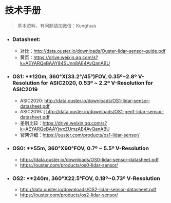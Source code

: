 # 技术手册

> 基本资料，有问题请加微信：Kungfuas

- ### Datasheet:

  - 对比：http://data.ouster.io/downloads/Ouster-lidar-sensor-guide.pdf
  - 黄页：https://drive.weixin.qq.com/s?k=AEYARQeBAAY84SUnn8AE4AvQanABU

- ### OS1: **120m, 360°X(33.2°/45°)FOV, 0.35º~2.8º V-Resolution for ASIC2020, 0.53º ~ 2.2º V-Resolution for ASIC2019

  - ASIC2020: http://data.ouster.io/downloads/OS1-lidar-sensor-datasheet.pdf
  - ASIC2019: [ http://data.ouster.io/downloads/OS1-gen1-lidar-sensor-datasheet.pdf 
  - 差别比较：https://drive.weixin.qq.com/s?k=AEYARQeBAAYjwxZUmzAE4AvQanABU
  - 官网详细：https://ouster.com/products/os1-lidar-sensor/

- ### OS0: **55m, 360°X90°FOV, 0.7º ~ 5.5º V-Resolution

  - https://data.ouster.io/downloads/OS0-lidar-sensor-datasheet.pdf
  - https://ouster.com/products/os0-lidar-sensor/

- ### OS2: **240m, 360°X22.5°FOV, 0.18º~0.73º V-Resolution

  - http://data.ouster.io/downloads/OS2-lidar-sensor-datasheet.pdf
  - https://ouster.com/products/os2-lidar-sensor/

